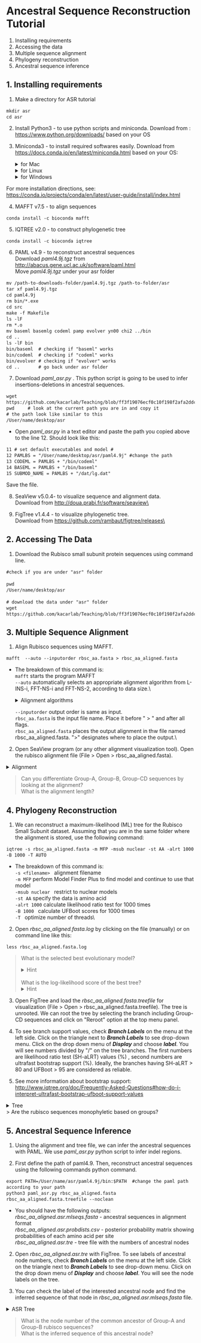 # **Ancestral Sequence Reconstruction Tutorial**

1. Installing requirements
2. Accessing the data
3. Multiple sequence alignment
4. Phylogeny reconstruction
5. Ancestral sequence inference


## **1. Installing requirements**
1. Make a directory for ASR tutorial 
```
mkdir asr
cd asr 
```
2. Install Python3 - to use python scripts and miniconda.
Download from : https://www.python.org/downloads/ based on your OS

3.  Miniconda3 - to install required softwares easily.
Download from https://docs.conda.io/en/latest/miniconda.html based on your OS: 

    <details>
    <summary>for Mac</summary>

    ```
    bash Miniconda3-latest-MacOSX-x86_64.sh
    ```
    
    </details>

    <details>
    <summary>for Linux</summary>

    ```
    bash Miniconda3-latest-Linux-x86_64.sh
    ```
    </details>

    <details>
    <summary>for Windows</summary>
    
    Double click .exe file and follow installation instructions. 

    </details>


For more installation directions, see: https://conda.io/projects/conda/en/latest/user-guide/install/index.html

4. MAFFT v7.5 - to align sequences

```
conda install -c bioconda mafft
```
5. IQTREE v2.0 - to construct phylogenetic tree
```
conda install -c bioconda iqtree
```
6. PAML v4.9 - to reconstruct ancestral sequences\
Download _paml4.9j.tgz_ from http://abacus.gene.ucl.ac.uk/software/paml.html \
Move _paml4.9j.tgz_ under your asr folder 
```{bash, eval=FALSE}
mv /path-to-downloads-folder/paml4.9j.tgz /path-to-folder/asr
tar xf paml4.9j.tgz
cd paml4.9j
rm bin/*.exe
cd src
make -f Makefile
ls -lF
rm *.o
mv baseml basemlg codeml pamp evolver yn00 chi2 ../bin
cd ..
ls -lF bin
bin/baseml  # checking if "baseml" works
bin/codeml  # checking if "codeml" works
bin/evolver # checking if "evolver" works
cd ..       # go back under asr folder
```
7. Download _paml_asr.py_ . This python script is going to be used to infer insertions-deletions in ancestral sequences. 

```
wget https://github.com/kacarlab/Teaching/blob/ff3f19076ecf0c10f198f2afa2ddcbac9b623146/asr_tutorial/paml_asr.py
pwd     # look at the current path you are in and copy it
# the path look like similar to this
/User/name/desktop/asr
```

- Open _paml_asr.py_ in a text editor and paste the path you copied  above to the line 12. Should look like this:

```
11 # set default executables and model #
12 PAMLBS = "/User/name/desktop/asr/paml4.9j" #change the path
13 CODEML = PAMLBS + "/bin/codeml"
14 BASEML = PAMLBS + "/bin/baseml"
15 SUBMOD_NAME = PAMLBS + "/dat/lg.dat"
```
Save the file. 

8. SeaView v5.0.4- to visualize sequence and alignment data.\
Download from http://doua.prabi.fr/software/seaview\

9. FigTree v1.4.4 - to visualize phylogenetic tree.\
Download from https://github.com/rambaut/figtree/releases\


## **2. Accessing The Data**
1. Download the Rubisco small subunit protein sequences using command line.

```
#check if you are under "asr" folder

pwd
/User/name/desktop/asr  

# download the data under "asr" folder
wget https://github.com/kacarlab/Teaching/blob/ff3f19076ecf0c10f198f2afa2ddcbac9b623146/asr_tutorial/rbsc_aa.fasta
```

## **3. Multiple Sequence Alignment**
1.  Align Rubisco sequences using MAFFT.
```
mafft  --auto --inputorder rbsc_aa.fasta > rbsc_aa_aligned.fasta
```
- The breakdown of this command is:\
``` mafft ``` starts the program MAFFT\
```--auto``` automatically selects an appropriate alignment algorithm from L-INS-i, FFT-NS-i and FFT-NS-2, according to data size.\

    <details>
        <summary>Alignment algorithms</summary>

        L-INS-i: Iterative refinement method (<16) with LOCAL pairwise alignment information\
        FFT-NS-i: (iterative refinement method; max. 1000 iterations)\
        FFT-NS-2: (fast; progressive method)\
        
    </details>

    ```--inputorder``` output order is same as input.\
    ```rbsc_aa.fasta``` is the input file name. Place it before " > " and after all flags.\
    ```rbsc_aa_aligned.fasta``` places the output alignment in thw file named rbsc_aa_aligned.fasta. ">" designates where to place the output.\

2.  Open SeaView program (or any other alignment visualization tool). Open the rubisco alignment file (File > Open > rbsc_aa_aligned.fasta). 

<details>
<summary> Alignment </summary>

![Semantic description of image](asr_tutorial/figures/alignment.png "Image Title")

</details>

> Can you differentiate Group-A, Group-B, Group-CD sequences by looking at the alignment?\
What is the alignment length?

## **4. Phylogeny Reconstruction**
1. We can reconstruct a maximum-likelihood (ML) tree for the Rubisco Small Subunit dataset. Assuming that you are in the same folder where the alignment is stored, use the following command:

```
iqtree -s rbsc_aa_aligned.fasta -m MFP -msub nuclear -st AA -alrt 1000 -B 1000 -T AUTO
```
- The breakdown of this command is:\
```-s <filename> ``` alignment filename\
```-m MFP``` perform Model Finder Plus to find model and continue to use that model\
```-msub nuclear ``` restrict to nuclear models\
```-st AA``` specify the data is amino acid\
```-alrt 1000``` calculate likelihood ratio test for 1000 times\
```-B 1000 ``` calculate UFBoot scores for 1000 times\
```-T ``` optimize number of threads\

2. Open _rbsc_aa_aligned.fasta.log_ by clicking on the file (manually) or on command line like this:
```{bash, eval=FALSE}
less rbsc_aa_aligned.fasta.log
```
> What is the selected best evolutionary model?
    <details>
            <summary> Hint </summary> 
            Look at the line starts with "Best-fit model:"     
    </details> \
    What is the log-likelihood score of the best tree? 
    <details>
            <summary> Hint </summary> 
            Look at the line starts with "BEST SCORE FOUND :"    
    </details>


3. Open FigTree and load the _rbsc_aa_aligned.fasta.treefile_ for visualization (File > Open > rbsc_aa_aligned.fasta.treefile). 
The tree is unrooted. We can root the tree by selecting the branch including Group-CD sequences and click on "Reroot" option at the top menu panel. 

4. To see branch support values, check **_Branch Labels_** on the menu at the left side. Click on the triangle next to **_Branch Labels_** to see drop-down menu. Click on the drop down menu of **_Display_** and choose **_label_**. You will see numbers divided by "/" on the tree branches. The first numbers are likelihood ratio test (SH-aLRT) values (%) , second numbers are ultrafast bootstrap support (%). Ideally, the branches having SH-aLRT > 80 and UFBoot > 95 are considered as reliable. 

5. See more information about bootstrap support: http://www.iqtree.org/doc/Frequently-Asked-Questions#how-do-i-interpret-ultrafast-bootstrap-ufboot-support-values

<details>
<summary> Tree </summary>

![Semantic description of image](asr_tutorial/figures/rbsc_tree.png "Image Title")

</details>
> Are the rubisco sequences monophyletic based on groups?


## **5. Ancestral Sequence Inference**
1. Using the alignment and tree file, we can infer the ancestral sequences with PAML. We use _paml_asr.py_ python script to infer indel regions. 

2. First define the path of paml4.9. Then, reconstruct ancestral sequences using the following commands python command. 

```
export PATH=/User/name/asr/paml4.9j/bin:$PATH  #change the paml path according to your path
python3 paml_asr.py rbsc_aa_aligned.fasta  rbsc_aa_aligned.fasta.treefile --noclean
```

- You should have the following outputs:\
_rbsc_aa_aligned.asr.mlseqs.fasta_ - ancestral sequences in alignment format\
_rbsc_aa_aligned.asr.probdists.csv_ - posterior probability matrix showing probabilities of each amino acid per site\
_rbsc_aa_aligned.asr.tre_ - tree file with the numbers of ancestral nodes

2. Open _rbsc_aa_aligned.asr.tre_ with FigTree. To see labels of ancestral node numbers, check **_Branch Labels_** on the menu at the left side. Click on the triangle next to **_Branch Labels_** to see drop-down menu. Click on the drop down menu of **_Display_** and choose **_label_**. You will see the node labels on the tree. 

3. You can check the label of the interested ancestral node and find the inferred sequence of that node in _rbsc_aa_aligned.asr.mlseqs.fasta_ file. 

<details>
<summary> ASR Tree </summary>

![Semantic description of image](asr_tutorial/figures/rbsc_asrtree.png "Image Title")

</details>

> What is the node number of the common ancestor of Group-A and Group-B rubisco sequences?\
What is the inferred sequence of this ancestral node? 